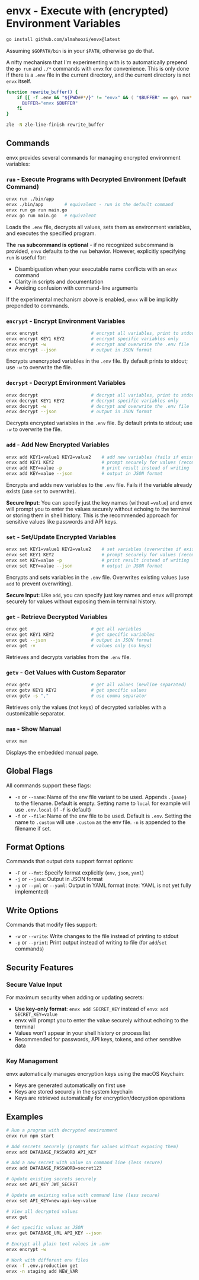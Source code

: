 # envx - Execute with (encrypted) Environment Variables

```bash
go install github.com/almahoozi/envx@latest
```

Assuming `$GOPATH/bin` is in your `$PATH`, otherwise go do that.

A nifty mechanism that I'm experimenting with is to automatically prepend the
`go run` and `./*` commands with `envx` for convenience. This is only done if
there is a `.env` file in the current directory, and the current directory is
not `envx` itself.

```bash
function rewrite_buffer() {
    if [[ -f .env && "${PWD##*/}" != "envx" && ( "$BUFFER" == go\ run* || "$BUFFER" == ./* ) ]]; then
      BUFFER="envx $BUFFER"
    fi
}

zle -N zle-line-finish rewrite_buffer
```

## Commands

envx provides several commands for managing encrypted environment variables:

### `run` - Execute Programs with Decrypted Environment (Default Command)
```bash
envx run ./bin/app
envx ./bin/app        # equivalent - run is the default command
envx run go run main.go
envx go run main.go   # equivalent
```
Loads the `.env` file, decrypts all values, sets them as environment variables, and executes the specified program. 

**The `run` subcommand is optional** - if no recognized subcommand is provided, `envx` defaults to the `run` behavior. However, explicitly specifying `run` is useful for:
- Disambiguation when your executable name conflicts with an `envx` command
- Clarity in scripts and documentation
- Avoiding confusion with command-line arguments

If the experimental mechanism above is enabled, `envx` will be implicitly prepended to commands.

### `encrypt` - Encrypt Environment Variables
```bash
envx encrypt                    # encrypt all variables, print to stdout
envx encrypt KEY1 KEY2          # encrypt specific variables only
envx encrypt -w                 # encrypt and overwrite the .env file
envx encrypt --json             # output in JSON format
```
Encrypts unencrypted variables in the `.env` file. By default prints to stdout; use `-w` to overwrite the file.

### `decrypt` - Decrypt Environment Variables
```bash
envx decrypt                    # decrypt all variables, print to stdout
envx decrypt KEY1 KEY2          # decrypt specific variables only
envx decrypt -w                 # decrypt and overwrite the .env file
envx decrypt --json             # output in JSON format
```
Decrypts encrypted variables in the `.env` file. By default prints to stdout; use `-w` to overwrite the file.

### `add` - Add New Encrypted Variables
```bash
envx add KEY1=value1 KEY2=value2    # add new variables (fails if exists)
envx add KEY1 KEY2                  # prompt securely for values (recommended for secrets)
envx add KEY=value -p               # print result instead of writing
envx add KEY=value --json           # output in JSON format
```
Encrypts and adds new variables to the `.env` file. Fails if the variable already exists (use `set` to overwrite).

**Secure Input**: You can specify just the key names (without `=value`) and envx will prompt you to enter the values securely without echoing to the terminal or storing them in shell history. This is the recommended approach for sensitive values like passwords and API keys.

### `set` - Set/Update Encrypted Variables
```bash
envx set KEY1=value1 KEY2=value2    # set variables (overwrites if exists)
envx set KEY1 KEY2                  # prompt securely for values (recommended for secrets)
envx set KEY=value -p               # print result instead of writing
envx set KEY=value --json           # output in JSON format
```
Encrypts and sets variables in the `.env` file. Overwrites existing values (use `add` to prevent overwriting).

**Secure Input**: Like `add`, you can specify just key names and envx will prompt securely for values without exposing them in terminal history.

### `get` - Retrieve Decrypted Variables
```bash
envx get                        # get all variables
envx get KEY1 KEY2              # get specific variables
envx get --json                 # output in JSON format
envx get -v                     # values only (no keys)
```
Retrieves and decrypts variables from the `.env` file.

### `getv` - Get Values with Custom Separator
```bash
envx getv                       # get all values (newline separated)
envx getv KEY1 KEY2             # get specific values
envx getv -s ","                # use comma separator
```
Retrieves only the values (not keys) of decrypted variables with a customizable separator.

### `man` - Show Manual
```bash
envx man
```
Displays the embedded manual page.

## Global Flags

All commands support these flags:

- `-n` or `--name`: Name of the env file variant to be used. Appends `.{name}` to the filename. Default is empty. Setting name to `local` for example will use `.env.local` (if `-f` is default)
- `-f` or `--file`: Name of the env file to be used. Default is `.env`. Setting the name to `.custom` will use `.custom` as the env file. `-n` is appended to the filename if set.

## Format Options

Commands that output data support format options:

- `-F` or `--fmt`: Specify format explicitly (`env`, `json`, `yaml`)
- `-j` or `--json`: Output in JSON format
- `-y` or `--yml` or `--yaml`: Output in YAML format (note: YAML is not yet fully implemented)

## Write Options

Commands that modify files support:

- `-w` or `--write`: Write changes to the file instead of printing to stdout
- `-p` or `--print`: Print output instead of writing to file (for `add`/`set` commands)

## Security Features

### Secure Value Input
For maximum security when adding or updating secrets:
- **Use key-only format**: `envx add SECRET_KEY` instead of `envx add SECRET_KEY=value`
- envx will prompt you to enter the value securely without echoing to the terminal
- Values won't appear in your shell history or process list
- Recommended for passwords, API keys, tokens, and other sensitive data

### Key Management
envx automatically manages encryption keys using the macOS Keychain:
- Keys are generated automatically on first use
- Keys are stored securely in the system keychain
- Keys are retrieved automatically for encryption/decryption operations

## Examples

```bash
# Run a program with decrypted environment
envx run npm start

# Add secrets securely (prompts for values without exposing them)
envx add DATABASE_PASSWORD API_KEY

# Add a new secret with value on command line (less secure)
envx add DATABASE_PASSWORD=secret123

# Update existing secrets securely
envx set API_KEY JWT_SECRET

# Update an existing value with command line (less secure)
envx set API_KEY=new-api-key-value

# View all decrypted values
envx get

# Get specific values as JSON
envx get DATABASE_URL API_KEY --json

# Encrypt all plain text values in .env
envx encrypt -w

# Work with different env files
envx -f .env.production get
envx -n staging add NEW_VAR
```
